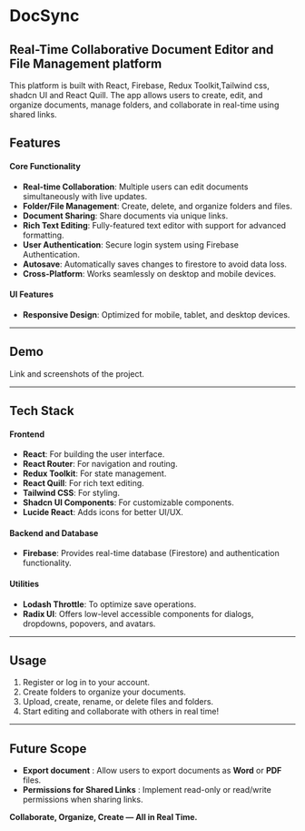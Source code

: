 # DocSync
## Real-Time Collaborative Document Editor and File Management platform

This platform is built with React, Firebase, Redux Toolkit,Tailwind css, shadcn UI and React Quill. The app allows users to create, edit, and organize documents, manage folders, and collaborate in real-time using shared links.

## Features  

#### Core Functionality
- **Real-time Collaboration**: Multiple users can edit documents simultaneously with live updates.
- **Folder/File Management**: Create, delete, and organize folders and files.
- **Document Sharing**: Share documents via unique links.
- **Rich Text Editing**: Fully-featured text editor with support for advanced formatting.
- **User Authentication**: Secure login system using Firebase Authentication.
- **Autosave**: Automatically saves changes to firestore to avoid data loss.
- **Cross-Platform**: Works seamlessly on desktop and mobile devices. 

#### UI Features  
- **Responsive Design**: Optimized for mobile, tablet, and desktop devices.  

---

## Demo  
Link and screenshots of the project.  

---

## Tech Stack  

#### **Frontend**
- **React**: For building the user interface.  
- **React Router**: For navigation and routing.  
- **Redux Toolkit**: For state management.  
- **React Quill**: For rich text editing.    
- **Tailwind CSS**: For styling.
- **Shadcn UI Components**: For customizable components.
- **Lucide React**: Adds icons for better UI/UX.

#### **Backend and Database**
- **Firebase**: Provides real-time database (Firestore) and authentication functionality.

#### **Utilities**
- **Lodash Throttle**: To optimize save operations.
- **Radix UI**: Offers low-level accessible components for dialogs, dropdowns, popovers, and avatars.

---

## Usage  

1. Register or log in to your account.  
2. Create folders to organize your documents.  
3. Upload, create, rename, or delete files and folders.  
4. Start editing and collaborate with others in real time!

---

## Future Scope  

- **Export document** : Allow users to export documents as **Word** or **PDF** files.
- **Permissions for Shared Links** : Implement read-only or read/write permissions when sharing links.

**Collaborate, Organize, Create — All in Real Time.**